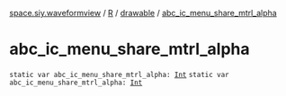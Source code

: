 [space.siy.waveformview](../../index.md) / [R](../index.md) / [drawable](index.md) / [abc_ic_menu_share_mtrl_alpha](./abc_ic_menu_share_mtrl_alpha.md)

# abc_ic_menu_share_mtrl_alpha

`static var abc_ic_menu_share_mtrl_alpha: `[`Int`](https://kotlinlang.org/api/latest/jvm/stdlib/kotlin/-int/index.html)
`static var abc_ic_menu_share_mtrl_alpha: `[`Int`](https://kotlinlang.org/api/latest/jvm/stdlib/kotlin/-int/index.html)